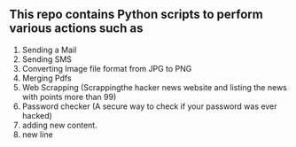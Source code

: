 ## This repo contains Python scripts to perform various actions such as 
1. Sending a Mail
2. Sending SMS
3. Converting Image file format from JPG to PNG
4. Merging Pdfs
5. Web Scrapping (Scrappingthe hacker news website and listing the news with points more than 99)
6. Password checker (A secure way to check if your password was ever hacked)
7. adding new content.
8. new line
